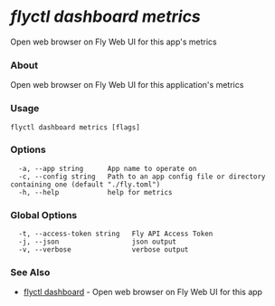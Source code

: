# _flyctl dashboard metrics_

Open web browser on Fly Web UI for this app's metrics

### About

Open web browser on Fly Web UI for this application's metrics

### Usage
```
flyctl dashboard metrics [flags]
```

### Options

```
  -a, --app string      App name to operate on
  -c, --config string   Path to an app config file or directory containing one (default "./fly.toml")
  -h, --help            help for metrics
```

### Global Options

```
  -t, --access-token string   Fly API Access Token
  -j, --json                  json output
  -v, --verbose               verbose output
```

### See Also

* [flyctl dashboard](/docs/flyctl/dashboard/)	 - Open web browser on Fly Web UI for this app

